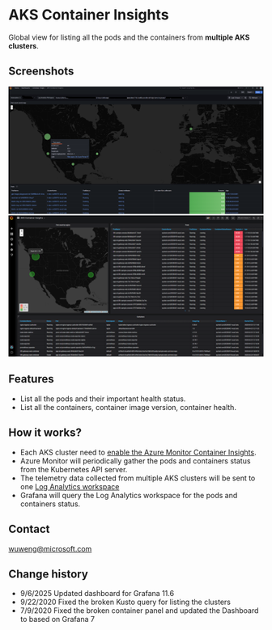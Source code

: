 # AKS Container Insights
Global view for listing all the pods and the containers from **multiple AKS clusters**.

## Screenshots
![aks-az-mon-2509](https://github.com/1w2w3y/grafana-dashboards/raw/master/aks-pods-az-monitor/aks-az-mon-2509.png)
![aks-az-mon](https://github.com/1w2w3y/grafana-dashboards/raw/master/aks-pods-az-monitor/aks-az-mon.PNG)

## Features
* List all the pods and their important health status.
* List all the containers, container image version, container health.

## How it works?
* Each AKS cluster need to [enable the Azure Monitor Container Insights](https://docs.microsoft.com/en-us/azure/azure-monitor/insights/container-insights-enable-existing-clusters).
* Azure Monitor will periodically gather the pods and containers status from the Kubernetes API server.
* The telemetry data collected from multiple AKS clusters will be sent to one [Log Analytics workspace](https://docs.microsoft.com/en-us/azure/azure-monitor/learn/quick-create-workspace)
* Grafana will query the Log Analytics workspace for the pods and containers status.

## Contact
wuweng@microsoft.com

## Change history
* 9/6/2025 Updated dashboard for Grafana 11.6
* 9/22/2020 Fixed the broken Kusto query for listing the clusters
* 7/9/2020 Fixed the broken container panel and updated the Dashboard to based on Grafana 7